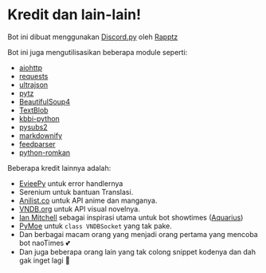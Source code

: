 # Kredit dan lain-lain!

Bot ini dibuat menggunakan [Discord.py](https://github.com/Rapptz/discord.py) oleh [Rapptz](https://github.com/Rapptz)

Bot ini juga mengutilisasikan beberapa module seperti:
- [aiohttp](https://github.com/aio-libs/aiohttp)
- [requests](https://github.com/psf/requests)
- [ultrajson](https://github.com/esnme/ultrajson)
- [pytz](https://pythonhosted.org/pytz/)
- [BeautifulSoup4](https://www.crummy.com/software/BeautifulSoup/)
- [TextBlob](https://github.com/sloria/TextBlob)
- [kbbi-python](https://github.com/laymonage/kbbi-python)
- [pysubs2](https://github.com/tkarabela/pysubs2)
- [markdownify](https://github.com/matthewwithanm/python-markdownify)
- [feedparser](https://github.com/kurtmckee/feedparser)
- [python-romkan](https://www.soimort.org/python-romkan/)

Beberapa kredit lainnya adalah:
- [EvieePy](https://gist.github.com/EvieePy/7822af90858ef65012ea500bcecf1612) untuk error handlernya
- Serenium untuk bantuan Translasi.
- [Anilist.co](https://anilist.co/) untuk API anime dan manganya.
- [VNDB.org](https://vndb.org/) untuk API visual novelnya.
- [Ian Mitchell](https://github.com/IanMitchell) sebagai inspirasi utama untuk bot showtimes ([Aquarius](https://github.com/IanMitchell/aquarius))
- [PyMoe](https://github.com/ccubed/PyMoe) untuk `class VNDBSocket` yang tak pake.
- Dan berbagai macam orang yang menjadi orang pertama yang mencoba bot naoTimes 💕
- Dan juga beberapa orang lain yang tak colong snippet kodenya dan dah gak inget lagi 🏃